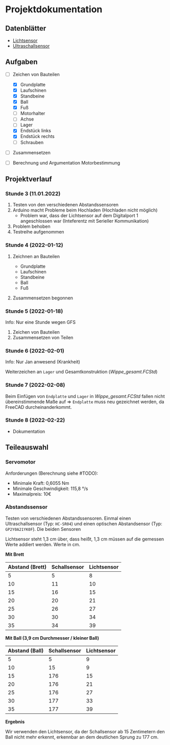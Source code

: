 # Projektdokumentation

## Datenblätter

- [Lichtsensor](https://www.farnell.com/datasheets/1657845.pdf)
- [Ultraschallsensor](https://www.mikrocontroller.net/attachment/218122/HC-SR04_ultraschallmodul_beschreibung_3.pdf)

## Aufgaben
- [ ] Zeichen von Bauteilen
  - [x] Grundplatte
  - [x] Laufschinen
  - [x] Standbeine
  - [x] Ball
  - [x] Fuß
  - [ ] Motorhalter
  - [ ] Achse
  - [ ] Lager
  - [x] Endstück links
  - [x] Endstück rechts
  - [ ] Schrauben 
- [ ] Zusammensetzen
- [ ] Berechnung und Argumentation Motorbestimmung


## Projektverlauf

### Stunde 3 (11.01.2022)
1. Testen von den verschiedenen Abstandssensoren
2. Arduino macht Probleme beim Hochladen (Hochladen nicht möglich)
    - Problem war, dass der Lichtsensor auf dem Digitalport 1 angeschlossen war (Inteferentz mit Serieller Kommunikation)
3. Problem behoben
4. Testreihe aufgenommen

### Stunde 4 (2022-01-12)
1. Zeichnen an Bauteilen
   - Grundplatte
   - Laufschinen
   - Standbeine
   - Ball
   - Fuß

2. Zusammensetzen begonnen

### Stunde 5 (2022-01-18)
Info: Nur eine Stunde wegen GFS

1. Zeichen von Bauteilen
2. Zusammensetzen von Teilen

### Stunde 6 (2022-02-01)
Info: Nur Jan anwesend (Krankheit)

Weiterzeichen an `Lager` und Gesamtkonstruktion (_Wippe_gesamt.FCStd_)

### Stunde 7 (2022-02-08)
Beim Einfügen von `Endplatte` und `Lager` in _Wippe_gesamt.FCStd_ fallen nicht
übereinstimmende Maße auf => `Endplatte` muss neu gezeichnet werden, da FreeCAD
durcheinanderkommt.

### Stunde 8 (2022-02-22)
- Dokumentation


## Teileauswahl

### Servomotor

Anforderungen (Berechnung siehe #TODO):
- Minimale Kraft: 0,6055 Nm   
- Minimale Geschwindigkeit: 115,8 °/s
- Maximalpreis: 10€


### Abstandssensor

Testen von verschiedenen Abstandssensoren. Einmal einen Ultraschallsensor (Typ: `HC-SR04`) und einen optischen Abstandsensor (Typ: `GP2Y0A21YK0F`). Die beiden Sensoren  

Lichtsensor steht 1,3 cm über, dass heißt, 1,3 cm müssen auf die gemessen Werte addiert werden.  Werte in cm.

**Mit Brett**

| Abstand (Brett) | Schallsensor | Lichtsensor |
--- | --- | --- |
| 5 | 5 | 8|
| 10 | 11 | 10 |
| 15 | 16 | 15 |
| 20 | 20 | 21 |
| 25 | 26 | 27 |
| 30 | 30 | 34 |
| 35 | 34 | 39 |

**Mit Ball (3,9 cm Durchmesser / kleiner Ball)**

| Abstand (Ball) | Schallsensor | Lichtsensor |
--- | --- | --- |
| 5 | 5| 9
| 10 | 15| 9
| 15 | 176 | 15
| 20 | 176| 21
| 25 | 176| 27
| 30 | 177| 33
| 35 | 177| 39

**Ergebnis**

Wir verwenden den Lichtsensor, da der Schallsensor ab 15 Zentimetern den Ball nicht mehr erkennt, erkennbar an dem deutlichen Sprung zu 177 cm.
